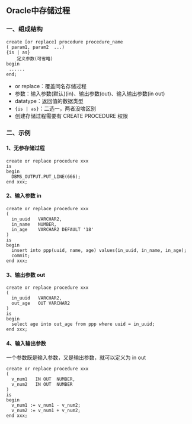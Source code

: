 ## Oracle中存储过程
### 一、组成结构
```
create [or replace] procedure procedure_name
( param1, param2  ...) 
{is | as}
    定义参数(可省略)
begin
 ...... 
end;
```
* or replace：覆盖同名存储过程
* 参数：输入参数(默认)(in)、输出参数(out)、输入输出参数(in out)
* datatype：返回值的数据类型
* `{is | as}`：二选一，两者没啥区别
* 创建存储过程需要有 CREATE PROCEDURE 权限



### 二、示例
#### 1、无参存储过程
```
create or replace procedure xxx 
is
begin
  DBMS_OUTPUT.PUT_LINE(666);
end xxx;
```


#### 2、输入参数 in
```
create or replace procedure xxx
(
  in_uuid   VARCHAR2,
  in_name   NUMBER, 
  in_age    VARCHAR2 DEFAULT '18'
) 
is
begin
  insert into ppp(uuid, name, age) values(in_uuid, in_name, in_age);
  commit;
end xxx;
```



#### 3、输出参数 out
```
create or replace procedure xxx
(
  in_uuid   VARCHAR2,
  out_age   OUT VARCHAR2
) 
is
begin
  select age into out_age from ppp where uuid = in_uuid;
end xxx;
```



#### 4、输入输出参数
一个参数既是输入参数，又是输出参数，就可以定义为 in out
```
create or replace procedure xxx
(
  v_num1   IN OUT  NUMBER,
  v_num2   IN OUT  NUMBER
) 
is
begin
  v_num1 := v_num1 - v_num2;
  v_num2 := v_num1 + v_num2;
end xxx;
```
